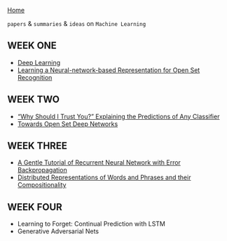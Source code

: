 
[Home](https://clojia.github.io/)

`papers` & `summaries` & `ideas` on `Machine Learning`

## WEEK ONE
- [Deep Learning](https://clojia.github.io/research/2018-08-IR-DL)
- [Learning a Neural-network-based Representation for Open Set Recognition](https://clojia.github.io/research/2018-08-IR-Open-Set-Recognition)

## WEEK TWO
- [“Why Should I Trust You?” Explaining the Predictions of Any Classifier](https://clojia.github.io/research/2018-08-IR-LIME)
- [Towards Open Set Deep Networks](https://clojia.github.io/research/2018-08-IR-Open-Max)

## WEEK THREE
- [A Gentle Tutorial of Recurrent Neural Network with Error Backpropagation](https://clojia.github.io/research/2018-08-IR-RNN-BP)
- [Distributed Representations of Words and Phrases
and their Compositionality](https://clojia.github.io/research/2018-08-IR-Dist-Rep)

## WEEK FOUR
- Learning to Forget: Continual Prediction with LSTM
- Generative Adversarial Nets
